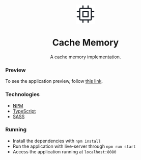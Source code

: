 <br/>

<div align="center">
    <img src="doc/cpu.svg" width="60" height="60" />
    <h1>Cache Memory</h1>
    <p>A cache memory implementation.</p>
</div>

### Preview

To see the application preview, follow [this link](https://github.com/joziasmartini/cache-memory/blob/main/doc/preview.png).

### Technologies

- [NPM](https://www.npmjs.com/)
- [TypeScript](https://www.typescriptlang.org/)
- [SASS](https://sass-lang.com/)

### Running

- Install the dependencies with `npm install`
- Run the application with live-server through `npm run start`
- Access the application running at `localhost:8080`
